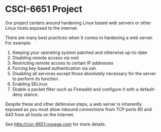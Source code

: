 # CSCI-6651 Project

Our project centers around hardening Linux based web servers or other Linux hosts exposed to the internet.

There are many best practices when it comes to hardening a web server. For example:
1. Keeping your operating system patched and otherwise up-to-date
2. Disabling remote access via root
3. Restricting remote access to certain IP addresses
4. Forcing key-based authentication via ssh
5. Disabling all services except those absolutely necessary for the server to perform its function.
6. Enabling SELinux
7. Ebable a packet filter such as Firewalld and configure it with a default-deny stance.

Despite these and other defensive steps, a web server is inherently exposed as you must allow inbound connections from TCP ports 80 and 443 from all hosts on the internet.

See http://csc-6651.noyage.com for more details.

